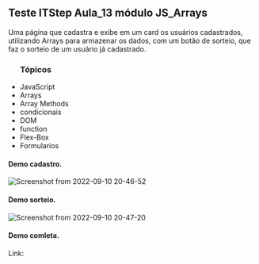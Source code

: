 <h2>Teste ITStep Aula_13 módulo JS_Arrays</h2>
<p>Uma página que cadastra e exibe em um card os usuários cadastrados, utilizando Arrays para armazenar os dados, com um botão de sorteio, que faz o sorteio de um usuário já cadastrado.</p>

<ul><h3>Tópicos</h3>
<li>JavaScript</li>
<li>Arrays</li>
<li>Array Methods</li>
<li>condicionais</li>
<li>DOM</li>
<li>function</li>
<li>Flex-Box</li>
<li>Formularios</li>
</ul>

<h4>Demo cadastro.</h4>

![Screenshot from 2022-09-10 20-46-52](https://user-images.githubusercontent.com/78119622/189505474-5168a9ec-b153-4487-a669-5239a23451a3.png)


<h4>Demo sorteio.</h4>

![Screenshot from 2022-09-10 20-47-20](https://user-images.githubusercontent.com/78119622/189505471-18b77e00-d125-43e4-a0e1-4d339090ede4.png)

<h4>Demo comleta.</h4>

Link: 
